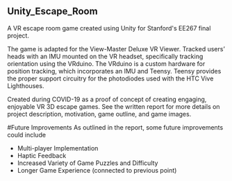## Unity_Escape_Room
A VR escape room game created using Unity for Stanford's EE267 final project. 

The game is adapted for the View-Master Deluxe VR Viewer. 
Tracked users’ heads with an IMU mounted on the VR headset, specifically tracking orientation using the VRduino.
The VRduino is a custom hardware for position tracking, which incorporates an IMU and Teensy. 
Teensy provides the proper support circuitry for the photodiodes used with the HTC Vive Lighthouses. 

Created during COVID-19 as a proof of concept of creating engaging, enjoyable VR 3D escape games. See the written report for more details on project description, motivation, game outline, and game images.


#Future Improvements
As outlined in the report, some future improvements could include
- Multi-player Implementation
- Haptic Feedback
- Increased Variety of Game Puzzles and Difficulty
- Longer Game Experience (connected to previous point)
